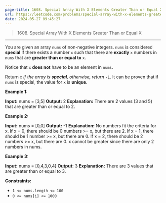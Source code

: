 ```yaml
---
page-title: 1608. Special Array With X Elements Greater Than or Equal X
url: https://leetcode.com/problems/special-array-with-x-elements-greater-than-or-equal-x/description/?envType=daily-question&envId=2024-05-27
date: 2024-05-27 09:45:27
---
```


> 1608\. Special Array With X Elements Greater Than or Equal X

---

You are given an array `nums` of non-negative integers. `nums` is considered **special** if there exists a number `x` such that there are **exactly** `x` numbers in `nums` that are **greater than or equal to** `x`.

Notice that `x` **does not** have to be an element in `nums`.

Return `x` *if the array is **special**, otherwise, return* `-1`. It can be proven that if `nums` is special, the value for `x` is **unique**.

**Example 1:**

**Input:** nums = \[3,5\]
**Output:** 2
**Explanation:** There are 2 values (3 and 5) that are greater than or equal to 2.

**Example 2:**

**Input:** nums = \[0,0\]
**Output:** -1
**Explanation:** No numbers fit the criteria for x.
If x = 0, there should be 0 numbers >= x, but there are 2.
If x = 1, there should be 1 number >= x, but there are 0.
If x = 2, there should be 2 numbers >= x, but there are 0.
x cannot be greater since there are only 2 numbers in nums.

**Example 3:**

**Input:** nums = \[0,4,3,0,4\]
**Output:** 3
**Explanation:** There are 3 values that are greater than or equal to 3.

**Constraints:**

-   `1 <= nums.length <= 100`
-   `0 <= nums[i] <= 1000`